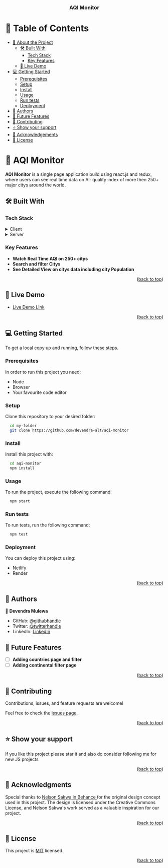 <a name="readme-top"></a>

<div align="center">
  <h3><b>AQI Monitor</b></h3>
</div>

# 📗 Table of Contents

- [📖 About the Project](#about-project)
  - [🛠 Built With](#built-with)
    - [Tech Stack](#tech-stack)
    - [Key Features](#key-features)
  - [🚀 Live Demo](#live-demo)
- [💻 Getting Started](#getting-started)
  - [Prerequisites](#prerequisites)
  - [Setup](#setup)
  - [Install](#install)
  - [Usage](#usage)
  - [Run tests](#run-tests)
  - [Deployment](#deployment)
- [👥 Authors](#authors)
- [🔭 Future Features](#future-features)
- [🤝 Contributing](#contributing)
- [⭐️ Show your support](#support)
- [🙏 Acknowledgements](#acknowledgements)
- [📝 License](#license)

# 📖 AQI Monitor <a name="about-project"></a>

**AQI Monitor** is a single page application build using react.js and redux, where users can see real time data on Air quality index of more then 250+ major citys around the world.

## 🛠 Built With <a name="built-with"></a>

### Tech Stack <a name="tech-stack"></a>

<details>
  <summary>Client</summary>
  <ul>
    <li><a href="https://reactjs.org/">React.js</a></li>
    <li><a href="https://redux-toolkit.js.org/">Redux toolkit</a></li>
    <li><a href="https://developer.mozilla.org/en-US/">HTML+CSS</a></li>
  </ul>
</details>

<details>
  <summary>Server</summary>
  <ul>
    <li><a href="https://openweathermap.org/api/air-pollution">Open Weather Map</a></li>
        <li><a href="https://jsonbin.io/">JSON Bin</a></li>
  </ul>
</details>

### Key Features <a name="key-features"></a>

- **Watch Real Time AQI on 250+ citys**
- **Search and filter Citys**
- **See Detailed View on citys data including city Population**

<p align="right">(<a href="#readme-top">back to top</a>)</p>

## 🚀 Live Demo <a name="live-demo"></a>

- [Live Demo Link](https://aqi-monitor.onrender.com/)

<p align="right">(<a href="#readme-top">back to top</a>)</p>

## 💻 Getting Started <a name="getting-started"></a>

To get a local copy up and running, follow these steps.

### Prerequisites

In order to run this project you need:

- Node
- Browser
- Your favourite code editor

### Setup

Clone this repository to your desired folder:

```sh
  cd my-folder
  git clone https://github.com/devendra-alt/aqi-monitor
```

### Install

Install this project with:

```sh
  cd aqi-monitor
  npm install
```

### Usage

To run the project, execute the following command:

```sh
  npm start
```

### Run tests

To run tests, run the following command:

```sh
  npm test
```

### Deployment

You can deploy this project using:

- Netlify
- Render

<p align="right">(<a href="#readme-top">back to top</a>)</p>

## 👥 Authors <a name="authors"></a>

👤 **Devendra Mulewa**

- GitHub: [@githubhandle](https://github.com/devendra-alt)
- Twitter: [@twitterhandle](https://twitter.com/Devendra5101)
- LinkedIn: [LinkedIn](https://linkedin.com/in/devendramulewa)

## 🔭 Future Features <a name="future-features"></a>

- [ ] **Adding countries page and filter**
- [ ] **Adding continental filter page**

<p align="right">(<a href="#readme-top">back to top</a>)</p>

## 🤝 Contributing <a name="contributing"></a>

Contributions, issues, and feature requests are welcome!

Feel free to check the [issues page](../../issues/).

<p align="right">(<a href="#readme-top">back to top</a>)</p>

## ⭐️ Show your support <a name="support"></a>

If you like this project please star it and also do consider following me for new JS projects

<p align="right">(<a href="#readme-top">back to top</a>)</p>

## 🙏 Acknowledgments <a name="acknowledgements"></a>

Special thanks to <a href="https://www.behance.net/sakwadesignstudio?log_shim_removal=1"> Nelson Sakwa in Behance </a> for the original design concept used in this project. The design is licensed under the Creative Commons License, and Nelson Sakwa's work served as a valuable inspiration for our project.

<p align="right">(<a href="#readme-top">back to top</a>)</p>

## 📝 License <a name="license"></a>

This project is [MIT](./LICENSE) licensed.

<p align="right">(<a href="#readme-top">back to top</a>)</p>
